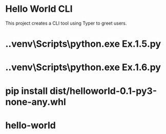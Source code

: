 # Hello World CLI

This project creates a CLI tool using Typer to greet users.
# .\.venv\Scripts\python.exe Ex.1.5.py
# .\.venv\Scripts\python.exe Ex.1.6.py
# pip install dist/helloworld-0.1-py3-none-any.whl

# hello-world

